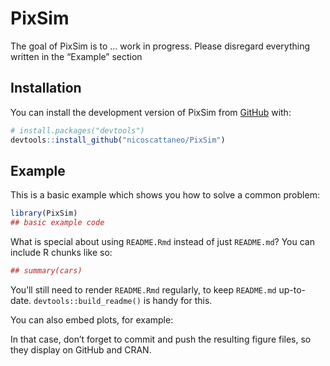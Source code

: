 
<!-- README.md is generated from README.Rmd. Please edit that file -->

# PixSim

<!-- badges: start -->
<!-- badges: end -->

The goal of PixSim is to … work in progress. Please disregard everything
written in the “Example” section

## Installation

You can install the development version of PixSim from
[GitHub](https://github.com/) with:

``` r
# install.packages("devtools")
devtools::install_github("nicoscattaneo/PixSim")
```

## Example

This is a basic example which shows you how to solve a common problem:

``` r
library(PixSim)
## basic example code
```

What is special about using `README.Rmd` instead of just `README.md`?
You can include R chunks like so:

``` r
## summary(cars)
```

You’ll still need to render `README.Rmd` regularly, to keep `README.md`
up-to-date. `devtools::build_readme()` is handy for this.

You can also embed plots, for example:

In that case, don’t forget to commit and push the resulting figure
files, so they display on GitHub and CRAN.
